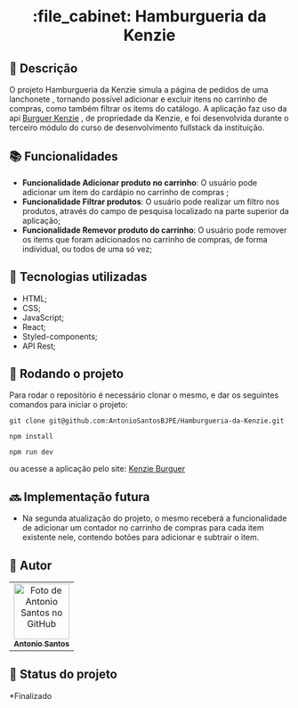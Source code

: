 <h1 align="center">:file_cabinet: Hamburgueria da Kenzie</h1>

## :memo: Descrição

O projeto Hamburgueria da Kenzie simula a página de pedidos de uma lanchonete , tornando possível adicionar e excluir itens no carrinho de compras, como também filtrar os items do catálogo.
A aplicação faz uso da api <a href="https://hamburgueria-kenzie-json-serve.herokuapp.com/products" target="_blank"> Burguer Kenzie</a> , de propriedade da Kenzie, e foi desenvolvida durante o terceiro módulo do curso de desenvolvimento fullstack da instituição.
 
## :books: Funcionalidades

- <b>Funcionalidade Adicionar produto no carrinho</b>: O usuário pode adicionar um item do cardápio no carrinho de compras ;
- <b>Funcionalidade Filtrar produtos</b>: O usuário pode realizar um filtro nos produtos, através do campo de pesquisa localizado na parte superior da aplicação;
- <b>Funcionalidade Remevor produto do carrinho</b>: O usuário pode remover os items que foram adicionados no carrinho de compras, de forma individual, ou todos de uma só vez;


## :wrench: Tecnologias utilizadas

- HTML;
- CSS;
- JavaScript;
- React;
- Styled-components;
- API Rest;

## :rocket: Rodando o projeto

Para rodar o repositório é necessário clonar o mesmo, e dar os seguintes comandos para iniciar o projeto:

```
git clone git@github.com:AntonioSantosBJPE/Hamburgueria-da-Kenzie.git
```
```
npm install
```
```
npm run dev
```
ou acesse a aplicação pelo site: <a href="https://react-entrega-template-hamburgueria-da-kenzie-antoniosantosbjpe.vercel.app/" target="_blank"> Kenzie Burguer</a>


## :soon: Implementação futura

- Na segunda atualização do projeto, o mesmo receberá a funcionalidade de adicionar um contador no carrinho de compras para cada item existente nele, contendo botões para adicionar e subtrair o item.

## :handshake: Autor

<table>
  <tr>
    <td align="center">
      <a href="https://github.com/AntonioSantosBJPE">
        <img src="https://avatars.githubusercontent.com/u/110032374?v=4" width="100px;" alt="Foto de Antonio Santos no GitHub"/><br>
        <sub>
          <b>Antonio Santos</b>
        </sub>
      </a>
    </td>
  </tr>
</table>

## :dart: Status do projeto

\*Finalizado
